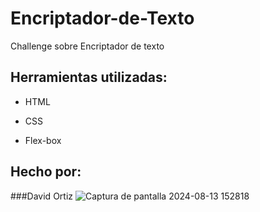 # Encriptador-de-Texto
Challenge sobre Encriptador de texto 
## Herramientas utilizadas:

* HTML

* CSS

* Flex-box

## Hecho por:

###David Ortiz
![Captura de pantalla 2024-08-13 152818](https://github.com/user-attachments/assets/91c6f8fd-4320-47b9-bf34-a04eea7a393d)
